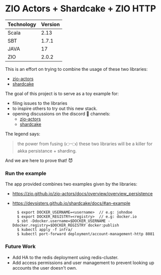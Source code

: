 # ZIO Actors + Shardcake + ZIO HTTP
| Technology | Version |
|------------|---------|
| Scala      | 2.13    |
| SBT        | 1.7.1   |
| JAVA       | 17      |
| ZIO        | 2.0.2   |

This is an effort on trying to combine the usage of these two libraries:
- [zio-actors](https://zio.github.io/zio-actors/)
- [shardcake](https://devsisters.github.io/shardcake/)

The goal of this project is to serve as a toy example for:
- filing issues to the libraries
- to inspire others to try out this new stack.
- opening discussions on the discord 👾 channels:
    + [zio-actors](https://discord.gg/fQdPv8JX)
    + [shardcake](https://discord.gg/4MuKJryZ)

The legend says:
> the power from fusing (👉👈) these two libraries will be a killer for akka persistance + sharding.

And we are here to prove that! 😈

### Run the example
The app provided combines two examples given by the libraries:
- https://zio.github.io/zio-actors/docs/overview/overview_persistence
- https://devsisters.github.io/shardcake/docs/#an-example


        $ export DOCKER_USERNAME=<username>  // e.g: johndoe
        $ export DOCKER_REGISTRY=<registry>  // e.g: docker.io
        $ sbt -Ddocker.username=$DOCKER_USERNAME -Ddocker.registry=$DOCKER_REGISTRY docker:publish
        $ kubectl apply -f infra/
        $ kubectl port-forward deployment/account-management-http 8081



### Future Work

- Add HA to the redis deployment using redis-cluster.
- Add access permissions and user management to prevent looking up accounts the user doesn't own.
